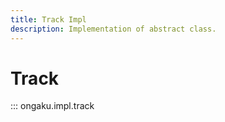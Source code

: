 ```yaml
---
title: Track Impl
description: Implementation of abstract class.
---
```


# Track

::: ongaku.impl.track
